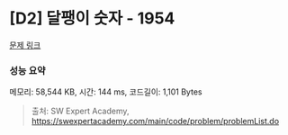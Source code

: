 # [D2] 달팽이 숫자 - 1954 

[문제 링크](https://swexpertacademy.com/main/code/problem/problemDetail.do?contestProbId=AV5PobmqAPoDFAUq) 

### 성능 요약

메모리: 58,544 KB, 시간: 144 ms, 코드길이: 1,101 Bytes



> 출처: SW Expert Academy, https://swexpertacademy.com/main/code/problem/problemList.do